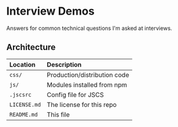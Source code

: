 # Interview Demos

Answers for common technical questions I'm asked at interviews.

## Architecture

| Location | Description
| :--- | :---
| `css/` | Production/distribution code
| `js/` | Modules installed from npm
| `.jscsrc` | Config file for JSCS
| `LICENSE.md` | The license for this repo
| `README.md` | This file
